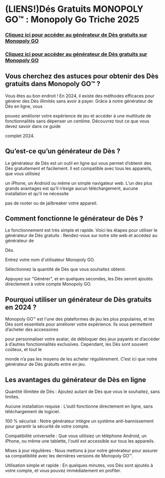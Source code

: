 # (LIENS!)Dés Gratuits MONOPOLY GO™ : Monopoly Go Triche 2025

### **[Cliquez ici pour accéder au générateur de Dès gratuits sur Monopoly GO](https://lookerstudio.google.com/s/qpSGY6cYtvg)**

### **[Cliquez ici pour accéder au générateur de Dès gratuits sur Monopoly GO](https://lookerstudio.google.com/s/qpSGY6cYtvg)**

## Vous cherchez des astuces pour obtenir des Dès gratuits dans Monopoly GO™ ? 

Vous êtes au bon endroit ! En 2024, il existe des méthodes efficaces pour générer des Dès illimités sans avoir à payer. Grâce à notre générateur de Dès en ligne, vous 

pouvez améliorer votre expérience de jeu et accéder à une multitude de fonctionnalités sans dépenser un centime. Découvrez tout ce que vous devez savoir dans ce guide 

complet 2024.

## Qu’est-ce qu’un générateur de Dès ?

Le générateur de Dès est un outil en ligne qui vous permet d’obtenir des Dès gratuitement et facilement. Il est compatible avec tous les appareils, que vous utilisiez 

un iPhone, un Android ou même un simple navigateur web. L’un des plus grands avantages est qu’il n’exige aucun téléchargement, aucune installation et qu'il ne nécessite 

pas de rooter ou de jailbreaker votre appareil.

## Comment fonctionne le générateur de Dès ?

Le fonctionnement est très simple et rapide. Voici les étapes pour utiliser le générateur de Dès gratuits : Rendez-vous sur notre site web et accédez au générateur de 

Dès.

Entrez votre nom d'utilisateur Monopoly GO.

Sélectionnez la quantité de Dès que vous souhaitez obtenir.

Appuyez sur "Générer", et en quelques secondes, les Dès seront ajoutés directement à votre compte Monopoly GO.

## Pourquoi utiliser un générateur de Dès gratuits en 2024 ?

Monopoly GO™ est l'une des plateformes de jeu les plus populaires, et les Dès sont essentiels pour améliorer votre expérience. Ils vous permettent d’acheter des accessoires 

pour personnaliser votre avatar, de débloquer des jeux payants et d’accéder à d’autres fonctionnalités exclusives. Cependant, les Dès sont souvent coûteux, et tout le 

monde n’a pas les moyens de les acheter régulièrement. C’est ici que notre générateur de Dès gratuits entre en jeu.

## Les avantages du générateur de Dès en ligne

Quantité illimitée de Dès : Ajoutez autant de Dès que vous le souhaitez, sans limites.

Aucune installation requise : L’outil fonctionne directement en ligne, sans téléchargement de logiciel.

100 % sécurisé : Notre générateur intègre un système anti-bannissement pour garantir la sécurité de votre compte.

Compatibilité universelle : Que vous utilisiez un téléphone Android, un iPhone, ou même une tablette, l'outil est accessible sur tous les appareils.

Mises à jour régulières : Nous mettons à jour notre générateur pour assurer sa compatibilité avec les dernières versions de Monopoly GO™.

Utilisation simple et rapide : En quelques minutes, vos Dès sont ajoutés à votre compte, et vous pouvez immédiatement en profiter.
